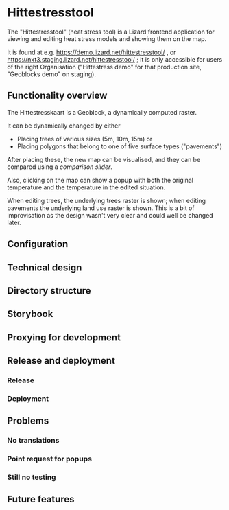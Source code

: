 # Hittestresstool

The "Hittestresstool" (heat stress tool) is a Lizard frontend
application for viewing and editing heat stress models and showing
them on the map.

It is found at e.g. https://demo.lizard.net/hittestresstool/ , or
https://nxt3.staging.lizard.net/hittestresstool/ ; it is only
accessible for users of the right Organisation ("Hittestress demo" for
that production site, "Geoblocks demo" on staging).

## Functionality overview

The Hittestresskaart is a Geoblock, a dynamically computed raster.

It can be dynamically changed by either
- Placing trees of various sizes (5m, 10m, 15m) or
- Placing polygons that belong to one of five surface types ("pavements")

After placing these, the new map can be visualised, and they can be
compared using a *comparison slider*.

Also, clicking on the map can show a popup with both the original
temperature and the temperature in the edited situation.

When editing trees, the underlying trees raster is shown; when editing
pavements the underlying land use raster is shown. This is a bit of
improvisation as the design wasn't very clear and could well be
changed later.

## Configuration

## Technical design

## Directory structure

## Storybook

## Proxying for development

## Release and deployment

### Release

### Deployment

## Problems

### No translations

### Point request for popups

### Still no testing

## Future features
